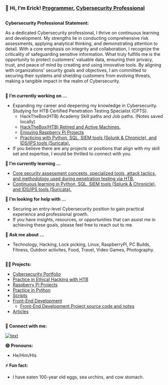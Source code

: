 ### 👋 Hi, I’m Erick! [Programmer](https://github.com/ericktafel1), [Cybersecurity Professional](https://www.linkedin.com/in/ericktafel/)
##
**Cybersecurity Professional Statement:**

As a dedicated Cybersecurity professional, I thrive on continuous learning and development. My strengths lie in conducting comprehensive risk assessments, applying analytical thinking, and demonstrating attention to detail. With a core emphasis on integrity and collaboration, I recognize the criticality of safeguarding sensitive information. What truly fulfills me is the opportunity to protect customers' valuable data, ensuring their privacy, trust, and peace of mind by creating and using innovative tools. By aligning with organizations' security goals and objectives, I am committed to securing their systems and shielding customers from evolving threats, making a tangible impact in the realm of Cybersecurity.

##

**🔭 I’m currently working on ...**
- Expanding my career and deepening my knowledge in Cybersecurity. Studying for HTB Certified Penetration Testing Specialist (CPTS).
  -  HackTheBox(HTB) Academy Skill paths and Job paths. (Notes saved locally)
  -  [HackTheBox(HTB) Retired and Active Machines.](https://github.com/ericktafel1/Ethical-Hacking/tree/main/hackthebox-htb)
  -  [Enjoying Raspberry Pi Projects](https://github.com/ericktafel1/RaspberryPiProjects/tree/main)
  -  [Practicing with Python, SQL, SIEM tools (Splunk & Chronicle), and IDS/IPS tools (Suricata).](https://github.com/ericktafel1/Cybersecurity_Portfolio)
- If you believe there are any projects or positions that align with my skill set and expertise, I would be thrilled to connect with you.

**🌱 I’m currently learning ...**
- [Core security assessment concepts, specialized tools, attack tactics, and methodology used during penetration testing via HTB.](https://github.com/ericktafel1/Ethical-Hacking/tree/main/hackthebox-htb)
- [Continuous learning in Python, SQL, SIEM tools (Splunk & Chronicle), and IDS/IPS tools (Suricata).](https://github.com/ericktafel1/Cybersecurity_Portfolio)

**🤔 I’m looking for help with ...**
- Securing an entry-level Cybersecurity position to gain practical experience and professional growth.
- If you have insights, resources, or opportunities that can assist me in achieving these goals, please feel free to reach out to me.

**💬 Ask me about ...**
- Technology, Hacking, Lock picking, Linux, RaspberryPi, PC Builds, Fitness, Outdoor activites, Food, Travel, Video Games, Photography.
##
**👨‍💻 Projects:**
- [Cybersecurity Portfolio](https://github.com/ericktafel1/Cybersecurity_Portfolio)
- [Practice in Ethical Hacking with HTB](https://github.com/ericktafel1/Ethical-Hacking/tree/main/hackthebox-htb)
- [Raspberry Pi Projects](https://github.com/ericktafel1/RaspberryPiProjects/tree/main)
- [Practice in Python](https://github.com/ericktafel1/CS50)
- [Scripts](https://github.com/ericktafel1/Scripts)
- [Front-End Development](https://codepen.io/ericktafel)
  - [Front-End Development Project source code and notes](https://github.com/ericktafel1/Front_End_Development)
- [Articles](https://www.linkedin.com/in/ericktafel/recent-activity/articles/)
##

**🤳 Connect with me:**


[![text](https://img.shields.io/badge/LinkedIn-0077B5?style=for-the-badge&logo=linkedin&logoColor=white)](https://www.linkedin.com/in/ericktafel)


**😄 Pronouns:**


- He/Him/His


**⚡ Fun fact:**


- I have eaten 100-year old eggs, sea urchins, and cow stomach.


<!--
**ericktafel1/ericktafel1** is a ✨ _special_ ✨ repository because its `README.md` (this file) appears on your GitHub profile.

Here are some ideas to get you started:

- 📺 Popular YouTube Videos (COMING SOON!)

- 🔭 I’m currently working on ...
- 🌱 I’m currently learning ...
- 👯 I’m looking to collaborate on ...
- 🤔 I’m looking for help with ...
- 💬 Ask me about ...
- 📫 How to reach me: ...
- 😄 Pronouns: ...
- ⚡ Fun fact: ...
-->
